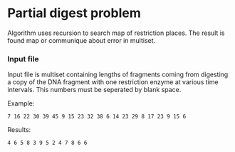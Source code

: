 # Partial digest problem
Algorithm uses recursion to search map of restriction places. The result is found map or communique about error in multiset. 

### Input file
Input file is multiset containing lengths of fragments coming from digesting a copy of the DNA fragment with one restriction enzyme at various time intervals. This numbers must be seperated by blank space.

Example:
```
7 16 22 30 39 45 9 15 23 32 38 6 14 23 29 8 17 23 9 15 6
```


Results: 
```
4 6 5 8 3 9 5 2 4 7 8 6 6
```
